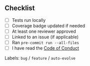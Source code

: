 ## Checklist
- [ ] Tests run locally
- [ ] Coverage badge updated if needed
- [ ] At least one reviewer approved
- [ ] Linked to an issue (if applicable)
- [ ] Ran `pre-commit run --all-files`
- [ ] I have read the [Code of Conduct](CODE_OF_CONDUCT.md)

Labels: `bug` / `feature` / `auto-evolve`

